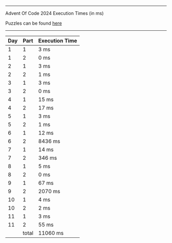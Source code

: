 ****

Advent Of Code 2024 Execution Times (in ms)

Puzzles can be found [here](https://adventofcode.com/2024/)

----

| Day | Part | Execution Time |
| --- | ---- | -------------- |
| 1 | 1 | 3 ms|
| 1 | 2 | 0 ms|
| 2 | 1 | 3 ms|
| 2 | 2 | 1 ms|
| 3 | 1 | 3 ms|
| 3 | 2 | 0 ms|
| 4 | 1 | 15 ms|
| 4 | 2 | 17 ms|
| 5 | 1 | 3 ms|
| 5 | 2 | 1 ms|
| 6 | 1 | 12 ms|
| 6 | 2 | 8436 ms|
| 7 | 1 | 14 ms|
| 7 | 2 | 346 ms|
| 8 | 1 | 5 ms|
| 8 | 2 | 0 ms|
| 9 | 1 | 67 ms|
| 9 | 2 | 2070 ms|
| 10 | 1 | 4 ms|
| 10 | 2 | 2 ms|
| 11 | 1 | 3 ms|
| 11 | 2 | 55 ms|
||total|11060 ms|
